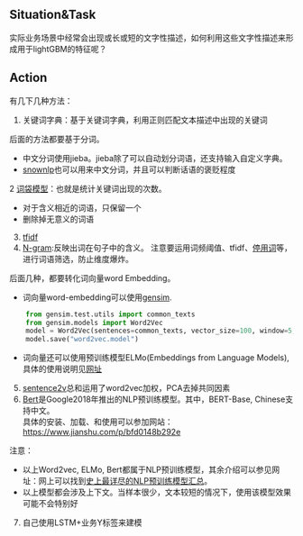 ## Situation&Task
实际业务场景中经常会出现或长或短的文字性描述，如何利用这些文字性描述来形成用于lightGBM的特征呢？
## Action
有几下几种方法：
1. 关键词字典：基于关键词字典，利用正则匹配文本描述中出现的关键词

后面的方法都要基于分词。
- 中文分词使用jieba。jieba除了可以自动划分词语，还支持输入自定义字典。</br>
- [snownlp](https://github.com/isnowfy/snownlp)也可以用来中文分词，并且可以判断话语的褒贬程度</br>

2 [词袋模型](https://www.cnblogs.com/HuZihu/p/9576794.html)：也就是统计关键词出现的次数。
- 对于含义相近的词语，只保留一个
- 删除掉无意义的词语
3. [tfidf](https://www.cnblogs.com/HuZihu/p/9576794.html)
4. [N-gram](https://zhuanlan.zhihu.com/p/32829048):反映出词在句子中的含义。 注意要运用词频阈值、tfidf、[停用词](https://github.com/lslstudy/stopwords)等，进行词语筛选，防止维度爆炸。 

后面几种，都要转化词向量word Embedding。</br>
- 词向量word-embedding可以使用[gensim](https://radimrehurek.com/gensim/models/word2vec.html).
```python
    from gensim.test.utils import common_texts
    from gensim.models import Word2Vec
    model = Word2Vec(sentences=common_texts, vector_size=100, window=5, min_count=1, workers=4)
    model.save("word2vec.model")
```
- 词向量还可以使用预训练模型ELMo(Embeddings from Language Models),具体的使用说明见[网址](https://www.analyticsvidhya.com/blog/2019/03/learn-to-use-elmo-to-extract-features-from-text/?utm_source=blog&utm_medium=top-pretrained-models-nlp-article)

5. [sentence2v](https://blog.csdn.net/promisejia/article/details/88364569)总和运用了word2vec加权，PCA去掉共同因素
6. [Bert](https://blog.csdn.net/jiaowoshouzi/article/details/89073944)是Google2018年推出的NLP预训练模型。其中，BERT-Base, Chinese支持中文。</br>
具体的安装、加载、和使用可以参加网站：https://www.jianshu.com/p/bfd0148b292e

注意：
- 以上Word2vec, ELMo, Bert都属于NLP预训练模型，其余介绍可以参见网址：网上可以找到[史上最详尽的NLP预训练模型汇总](https://zhuanlan.zhihu.com/p/62760251)。</br>
- 以上模型都会涉及上下文。当样本很少，文本较短的情况下，使用该模型效果可能不会特别好

7. 自己使用LSTM+业务Y标签来建模

